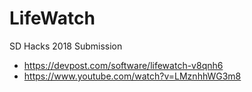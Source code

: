 # LifeWatch
SD Hacks 2018 Submission
- https://devpost.com/software/lifewatch-v8qnh6
- https://www.youtube.com/watch?v=LMznhhWG3m8
